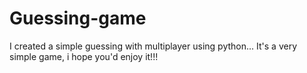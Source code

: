 # Guessing-game
I created a simple guessing with multiplayer using python... It's a very simple game, i hope you'd enjoy it!!!
